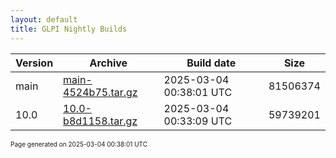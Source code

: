 ```yaml
---
layout: default
title: GLPI Nightly Builds
---
```


Version|Archive|Build date|Size
---|---|---|---
main|[main-4524b75.tar.gz](main-4524b75.tar.gz)|2025-03-04 00:38:01 UTC|81506374
10.0|[10.0-b8d1158.tar.gz](10.0-b8d1158.tar.gz)|2025-03-04 00:33:09 UTC|59739201

<font size="1">Page generated on 2025-03-04 00:38:01 UTC</font>
